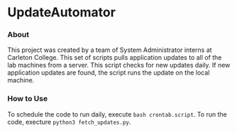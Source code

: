 # UpdateAutomator
### About
This project was created by a team of System Administrator interns at Carleton College. This set of scripts pulls application updates to all of the lab machines from a server. This script checks for new updates daily. If new application updates are found, the script runs the update on the local machine.

### How to Use
To schedule the code to run daily, execute `bash crontab.script`.
To run the code, execture `python3 fetch_updates.py`.

